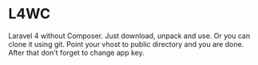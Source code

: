 # L4WC
Laravel 4 without Composer. Just download, unpack and use. Or you can clone it using git. Point your vhost to public directory and you are done. After that don't forget to change app key.